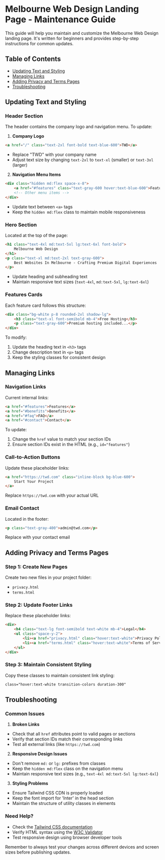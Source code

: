 # Melbourne Web Design Landing Page - Maintenance Guide

This guide will help you maintain and customize the Melbourne Web Design landing page. It's written for beginners and provides step-by-step instructions for common updates.

## Table of Contents
- [Updating Text and Styling](#updating-text-and-styling)
- [Managing Links](#managing-links)
- [Adding Privacy and Terms Pages](#adding-privacy-and-terms-pages)
- [Troubleshooting](#troubleshooting)

## Updating Text and Styling

### Header Section
The header contains the company logo and navigation menu. To update:

1. **Company Logo**
```html
<a href="/" class="text-2xl font-bold text-blue-600">TWD</a>
```
- Replace "TWD" with your company name
- Adjust text size by changing `text-2xl` to `text-xl` (smaller) or `text-3xl` (larger)

2. **Navigation Menu Items**
```html
<div class="hidden md:flex space-x-8">
    <a href="#features" class="text-gray-600 hover:text-blue-600">Features</a>
    <!-- Other menu items -->
</div>
```
- Update text between `<a>` tags
- Keep the `hidden md:flex` class to maintain mobile responsiveness

### Hero Section
Located at the top of the page:
```html
<h1 class="text-4xl md:text-5xl lg:text-6xl font-bold">
    Melbourne Web Design
</h1>
<p class="text-xl md:text-2xl text-gray-600">
    Best Websites In Melbourne - Crafting Premium Digital Experiences
</p>
```
- Update heading and subheading text
- Maintain responsive text sizes (`text-4xl`, `md:text-5xl`, `lg:text-6xl`)

### Features Cards
Each feature card follows this structure:
```html
<div class="bg-white p-8 rounded-2xl shadow-lg">
    <h3 class="text-xl font-semibold mb-4">Free Hosting</h3>
    <p class="text-gray-600">Premium hosting included...</p>
</div>
```
To modify:
1. Update the heading text in `<h3>` tags
2. Change description text in `<p>` tags
3. Keep the styling classes for consistent design

## Managing Links

### Navigation Links
Current internal links:
```html
<a href="#features">Features</a>
<a href="#benefits">Benefits</a>
<a href="#faq">FAQ</a>
<a href="#contact">Contact</a>
```
To update:
1. Change the `href` value to match your section IDs
2. Ensure section IDs exist in the HTML (e.g., `id="features"`)

### Call-to-Action Buttons
Update these placeholder links:
```html
<a href="https://twd.com" class="inline-block bg-blue-600">
    Start Your Project
</a>
```
Replace `https://twd.com` with your actual URL

### Email Contact
Located in the footer:
```html
<p class="text-gray-400">admin@twd.com</p>
```
Replace with your contact email

## Adding Privacy and Terms Pages

### Step 1: Create New Pages
Create two new files in your project folder:
- `privacy.html`
- `terms.html`

### Step 2: Update Footer Links
Replace these placeholder links:
```html
<div>
    <h4 class="text-lg font-semibold text-white mb-4">Legal</h4>
    <ul class="space-y-2">
        <li><a href="privacy.html" class="hover:text-white">Privacy Policy</a></li>
        <li><a href="terms.html" class="hover:text-white">Terms of Service</a></li>
    </ul>
</div>
```

### Step 3: Maintain Consistent Styling
Copy these classes to maintain consistent link styling:
```html
class="hover:text-white transition-colors duration-300"
```

## Troubleshooting

### Common Issues

1. **Broken Links**
- Check that all `href` attributes point to valid pages or sections
- Verify that section IDs match their corresponding links
- Test all external links (like `https://twd.com`)

2. **Responsive Design Issues**
- Don't remove `md:` or `lg:` prefixes from classes
- Keep the `hidden md:flex` class on the navigation menu
- Maintain responsive text sizes (e.g., `text-4xl md:text-5xl lg:text-6xl`)

3. **Styling Problems**
- Ensure Tailwind CSS CDN is properly loaded
- Keep the font import for 'Inter' in the head section
- Maintain the structure of utility classes in elements

### Need Help?
- Check the [Tailwind CSS documentation](https://tailwindcss.com/docs)
- Verify HTML syntax using the [W3C Validator](https://validator.w3.org/)
- Test responsive design using browser developer tools

Remember to always test your changes across different devices and screen sizes before publishing updates.